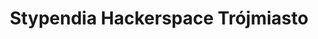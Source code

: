 ---
title: "Stypendia Hackerspace Trójmiasto"
tags: ["hs3", "edukacja", "stypendia"]
category: edukacja
---